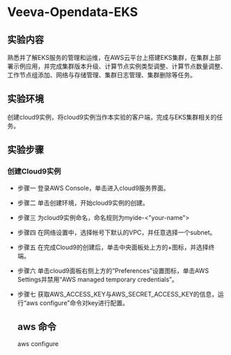 # Veeva-Opendata-EKS

## 实验内容
熟悉并了解EKS服务的管理和运维，在AWS云平台上搭建EKS集群，在集群上部署示例应用，并完成集群版本升级、计算节点实例类型调整、计算节点数量调整、工作节点组添加、网络与存储管理、集群日志管理、集群删除等任务。

## 实验环境
创建cloud9实例，将cloud9实例当作本实验的客户端，完成与EKS集群相关的任务。

## 实验步骤
### 创建Cloud9实例
- 步骤一
登录AWS Console，单击进入cloud9服务界面。
- 步骤二
单击创建环境，开始cloud9实例的创建。
- 步骤三
为cloud9实例命名，命名规则为myide-<"your-name">
- 步骤四
在网络设置中，选择帐号下默认的VPC，并任意选择一个subnet。
- 步骤五
在完成Cloud9的创建后，单击中央面板处上方的+图标，并选择终端。
- 步骤六
单击cloud9面板右侧上方的“Preferences”设置图标，单击AWS Settings并禁用“AWS managed temporary credentials”。
- 步骤七
获取AWS_ACCESS_KEY与AWS_SECRET_ACCESS_KEY的信息，运行“aws configure”命令对key进行配置。
    
    ## aws 命令
    aws configure
